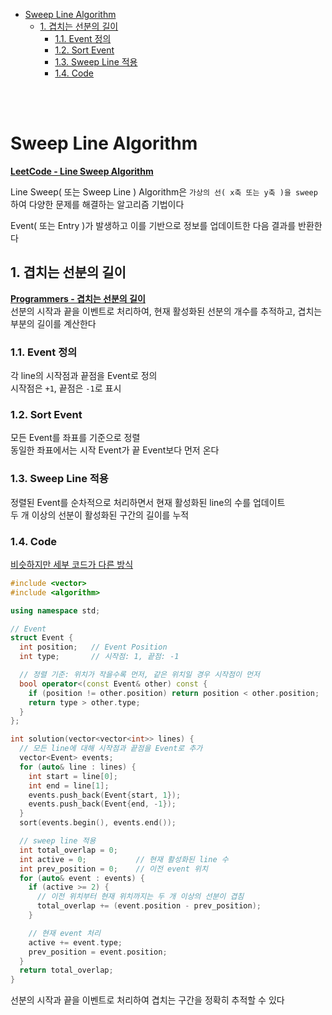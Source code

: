 - [Sweep Line Algorithm](#sweep-line-algorithm)
  - [1. 겹치는 선분의 길이](#1-겹치는-선분의-길이)
    - [1.1. Event 정의](#11-event-정의)
    - [1.2. Sort Event](#12-sort-event)
    - [1.3. Sweep Line 적용](#13-sweep-line-적용)
    - [1.4. Code](#14-code)

<br><br>

# Sweep Line Algorithm
**[LeetCode - Line Sweep Algorithm](https://leetcode.com/discuss/study-guide/2166045/line-sweep-algorithms)**   

Line Sweep( 또는 Sweep Line ) Algorithm은 `가상의 선( x축 또는 y축 )을 sweep`하여 다양한 문제를 해결하는 알고리즘 기법이다   

Event( 또는 Entry )가 발생하고 이를 기반으로 정보를 업데이트한 다음 결과를 반환한다   

## 1. 겹치는 선분의 길이
**[Programmers - 겹치는 선분의 길이](https://school.programmers.co.kr/learn/courses/30/lessons/120876)**   
선분의 시작과 끝을 이벤트로 처리하여, 현재 활성화된 선분의 개수를 추적하고, 겹치는 부분의 길이를 계산한다   
### 1.1. Event 정의
각 line의 시작점과 끝점을 Event로 정의    
시작점은 `+1`, 끝점은 `-1`로 표시   

### 1.2. Sort Event
모든 Event를 좌표를 기준으로 정렬   
동일한 좌표에서는 시작 Event가 끝 Event보다 먼저 온다   

### 1.3. Sweep Line 적용
정렬된 Event를 순차적으로 처리하면서 현재 활성화된 line의 수를 업데이트   
두 개 이상의 선분이 활성화된 구간의 길이를 누적   

### 1.4. Code
[비슷하지만 세부 코드가 다른 방식](Programmers_level_0/240927_겹치는선분의길이.md)   
```cpp
#include <vector>
#include <algorithm>

using namespace std;

// Event
struct Event {
  int position;   // Event Position
  int type;       // 시작점: 1, 끝점: -1

  // 정렬 기준: 위치가 작을수록 먼저, 같은 위치일 경우 시작점이 먼저
  bool operator<(const Event& other) const {
    if (position != other.position) return position < other.position;
    return type > other.type;
  }
};

int solution(vector<vector<int>> lines) {
  // 모든 line에 대해 시작점과 끝점을 Event로 추가
  vector<Event> events;
  for (auto& line : lines) {
    int start = line[0];
    int end = line[1];
    events.push_back(Event{start, 1});
    events.push_back(Event{end, -1});
  }
  sort(events.begin(), events.end());

  // sweep line 적용
  int total_overlap = 0;
  int active = 0;           // 현재 활성화된 line 수
  int prev_position = 0;    // 이전 event 위치
  for (auto& event : events) {
    if (active >= 2) {
      // 이전 위치부터 현재 위치까지는 두 개 이상의 선분이 겹침
      total_overlap += (event.position - prev_position);
    }

    // 현재 event 처리
    active += event.type;
    prev_position = event.position;
  }
  return total_overlap;
}
```
선분의 시작과 끝을 이벤트로 처리하여 겹치는 구간을 정확히 추적할 수 있다   